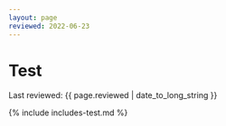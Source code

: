 ```yaml
---
layout: page
reviewed: 2022-06-23
---
```


# Test

Last reviewed: {{ page.reviewed | date_to_long_string }}

{% include includes-test.md %}
